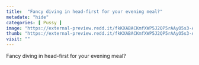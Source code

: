 ```yaml
---
title:  "Fancy diving in head-first for your evening meal?"
metadate: "hide"
categories: [ Pussy ]
image: "https://external-preview.redd.it/fkKXABACKmfXWP5J2QP5rAAyO5s3-AVjQnYTfSTvYbc.jpg?auto=webp&s=25ed82fdd312af79e8f075925c5e4b5165a97298"
thumb: "https://external-preview.redd.it/fkKXABACKmfXWP5J2QP5rAAyO5s3-AVjQnYTfSTvYbc.jpg?width=1080&crop=smart&auto=webp&s=06c6fb8e5a3ef590fa98bb6db60cd48d3e036747"
visit: ""
---
```

Fancy diving in head-first for your evening meal?
